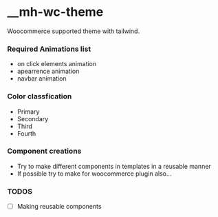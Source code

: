 # __mh-wc-theme
Woocommerce supported theme with tailwind. 
### Required Animations list
- on click elements animation
- apearrence animation
- navbar animation

### Color classfication
- Primary
- Secondary
- Third
- Fourth

### Component creations
- Try to make different components in templates in a reusable manner
- If possible try to make for woocommerce plugin also...

### TODOS
- [ ] Making reusable components
